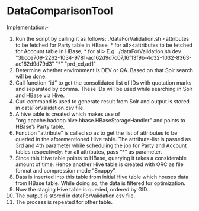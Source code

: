 # DataComparisonTool

Implementation:-

1.	Run the script by calling it as follows:
./dataForValidation.sh <environment><list of comma seperated GIDs without space in between><attributes to be fetched for Party table in HBase, * for all><attributes to be fetched for Account table in HBase, * for all>
E.g. ./dataForValidation.sh dev "3bcce709-2262-1034-9781-ac162d9d7c07,16f13f9b-4c32-1032-8363-ac162d9d79d3" "*" "prd_cd,ad1"
2.	Determine whether environment is DEV or QA. Based on that Solr search will be done.
3.	Call function “id” to get the consolidated list of IDs with quotation marks and separated by comma. These IDs will be used while searching in Solr and HBase via Hive.
4.	Curl command is used to generate result from Solr and output is stored in dataForValidation.csv file.
5.	A hive table is created which makes use of "org.apache.hadoop.hive.hbase.HBaseStorageHandler" and points to HBase’s Party table.
6.	Function “attribute” is called so as to get the list of attributes to be queried in the aforementioned Hive table. The attribute-list is passed as 3rd and 4th parameter while scheduling the job for Party and Account tables respectively. For all attributes, pass “*” as parameter.
7.	Since this Hive table points to HBase, querying it takes a considerable amount of time. Hence another Hive table is created with ORC as file format and compression mode “Snappy”.
8.	Data is inserted into this table from initial Hive table which houses data from HBase table. While doing so, the data is filtered for optimization.
9.	Now the staging Hive table is queried, ordered by GID.
10.	The output is stored in dataForValidation.csv file. 
11.	The process is repeated for other table.
